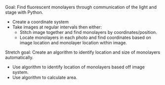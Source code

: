 Goal: Find fluorescent monolayers through communication of the light and stage with Python.
- Create a coordinate system
- Take images at regular intervals then either:
  - Stitch image together and find monolayers by coordinates/position.
  - Locate monolayers in each photo and find coordinates based on image location and monolayer location within image.

Stretch goal: Create an algorithm to identify location and size of monolayers automatically.
- Use algorithm to identify location of monolayers based off image system.
- Use algorithm to calculate area.
